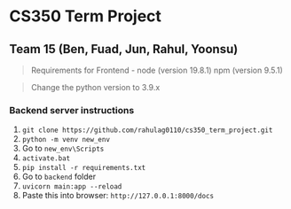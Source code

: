# CS350 Term Project

## Team 15 (Ben, Fuad, Jun, Rahul, Yoonsu)

> Requirements for Frontend - node (version 19.8.1) npm (version 9.5.1)

> Change the python version to 3.9.x

### Backend server instructions

1. `git clone https://github.com/rahulag0110/cs350_term_project.git`
2. `python -m venv new_env`
3. Go to `new_env\Scripts`
4. `activate.bat`
5. `pip install -r requirements.txt`
6. Go to `backend` folder
7. `uvicorn main:app --reload`
8. Paste this into browser: `http://127.0.0.1:8000/docs`